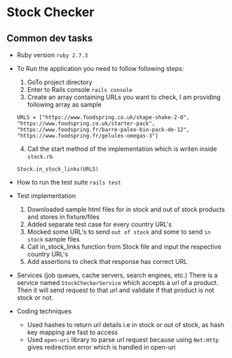 # Stock Checker

## Common dev tasks

* Ruby version
  `ruby 2.7.3`

* To Run the application you need to follow following steps:
  1. GoTo project directory
  2. Enter to Rails console `rails console`
  3. Create an array containing URLs you want to check, I am providing following array as sample
  ```
  URLS = ["https://www.foodspring.co.uk/shape-shake-2-0", "https://www.foodspring.co.uk/starter-pack", "https://www.foodspring.fr/barre-paleo-bio-pack-de-12", "https://www.foodspring.fr/gelules-omegas-3"]
  ```
  4. Call the start method of the implementation which is writen inside `stock.rb`
  ```
  Stock.in_stock_links(URLS)
  ```

* How to run the test suite
  `rails test`

* Test implementation
  1. Downloaded sample html files for in stock and out of stock products and stores in fixture/files
  2. Added separate test case for every country URL's
  3. Mocked some URL's to send `out of stock` and some to send `in stock` sample files
  4. Call in_stock_links function from Stock file and input the respective country URL's
  5. Add assertions to check that response has correct URL

* Services (job queues, cache servers, search engines, etc.)
  There is a service named `StockCheckerService` which accepts a url of a product. Then it will send request to that url and validate if that product is not stock or not.

* Coding techniques
  - Used hashes to return url details i.e in stock or out of stock, as hash key mapping are fast to access
  - Used `open-uri` library to parse url request because using `Net:Http` gives redirection error which is handled in open-uri

